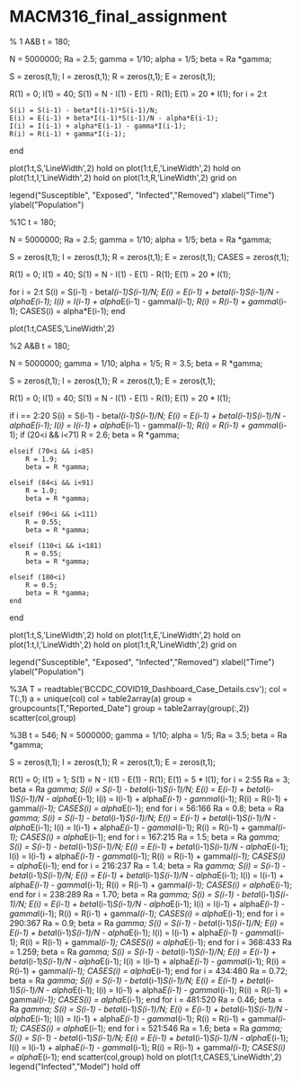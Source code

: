 # MACM316_final_assignment
% 1 A&B
t = 180; 

N = 5000000;
Ra = 2.5;
gamma = 1/10;
alpha = 1/5;
beta = Ra *gamma;

S = zeros(t,1);
I = zeros(t,1);
R = zeros(t,1);
E = zeros(t,1);

R(1) = 0;
I(1) = 40;
S(1) = N - I(1) - E(1) - R(1);
E(1) = 20 * I(1); 
for i = 2:t
    
    S(i) = S(i-1) - beta*I(i-1)*S(i-1)/N; 
    E(i) = E(i-1) + beta*I(i-1)*S(i-1)/N - alpha*E(i-1);
    I(i) = I(i-1) + alpha*E(i-1) - gamma*I(i-1);
    R(i) = R(i-1) + gamma*I(i-1);
   
    
end

plot(1:t,S,'LineWidth',2)
hold on
plot(1:t,E,'LineWidth',2)
hold on
plot(1:t,I,'LineWidth',2)
hold on
plot(1:t,R,'LineWidth',2)
grid on

legend("Susceptible", "Exposed", "Infected","Removed")
xlabel("Time")
ylabel("Population")

%1C
t = 180; 

N = 5000000;
Ra = 2.5;
gamma = 1/10;
alpha = 1/5;
beta = Ra *gamma;

S = zeros(t,1);
I = zeros(t,1);
R = zeros(t,1);
E = zeros(t,1);
CASES = zeros(t,1);

R(1) = 0;
I(1) = 40;
S(1) = N - I(1) - E(1) - R(1);
E(1) = 20 * I(1); 

for i = 2:t
    S(i) = S(i-1) - beta*I(i-1)*S(i-1)/N; 
    E(i) = E(i-1) + beta*I(i-1)*S(i-1)/N - alpha*E(i-1);
    I(i) = I(i-1) + alpha*E(i-1) - gamma*I(i-1);
    R(i) = R(i-1) + gamma*I(i-1);
    CASES(i) = alpha*E(i-1);
end

plot(1:t,CASES,'LineWidth',2)




%2 A&B
t = 180; 

N = 5000000;
gamma = 1/10;
alpha = 1/5;
R = 3.5;
beta = R *gamma;

S = zeros(t,1);
I = zeros(t,1);
R = zeros(t,1);
E = zeros(t,1);

R(1) = 0;
I(1) = 40;
S(1) = N - I(1) - E(1) - R(1);
E(1) = 20 * I(1); 
    
    
if i == 2:20
    S(i) = S(i-1) - beta*I(i-1)*S(i-1)/N; 
    E(i) = E(i-1) + beta*I(i-1)*S(i-1)/N - alpha*E(i-1);
    I(i) = I(i-1) + alpha*E(i-1) - gamma*I(i-1);
    R(i) = R(i-1) + gamma*I(i-1);
    if (20<i && i<71)
        R = 2.6;
        beta = R *gamma;

    elseif (70<i && i<85)
        R = 1.9;
        beta = R *gamma;

    elseif (84<i && i<91)
        R = 1.0;
        beta = R *gamma;

    elseif (90<i && i<111)
        R = 0.55;
        beta = R *gamma;

    elseif (110<i && i<181)
        R = 0.55;
        beta = R *gamma;

    elseif (180<i)
        R = 0.5;
        beta = R *gamma;
    end

end

plot(1:t,S,'LineWidth',2)
hold on
plot(1:t,E,'LineWidth',2)
hold on
plot(1:t,I,'LineWidth',2)
hold on
plot(1:t,R,'LineWidth',2)
grid on

legend("Susceptible", "Exposed", "Infected","Removed")
xlabel("Time")
ylabel("Population")



%3A
T = readtable('BCCDC_COVID19_Dashboard_Case_Details.csv');
col = T(:,1)
a = unique(col)
col = table2array(a)
group = groupcounts(T,"Reported_Date")
group = table2array(group(:,2))
scatter(col,group)

%3B
t = 546; 
N = 5000000;
gamma = 1/10;
alpha = 1/5;
Ra = 3.5;
beta = Ra *gamma;

S = zeros(t,1);
I = zeros(t,1);
R = zeros(t,1);
E = zeros(t,1);

R(1) = 0;
I(1) = 1;
S(1) = N - I(1) - E(1) - R(1);
E(1) = 5 * I(1); 
for i = 2:55
    Ra = 3;
    beta = Ra *gamma;
    S(i) = S(i-1) - beta*I(i-1)*S(i-1)/N; 
    E(i) = E(i-1) + beta*I(i-1)*S(i-1)/N - alpha*E(i-1);
    I(i) = I(i-1) + alpha*E(i-1) - gamma*I(i-1);
    R(i) = R(i-1) + gamma*I(i-1);
    CASES(i) = alpha*E(i-1);
end
for i = 56:166
    Ra = 0.8;
    beta = Ra *gamma;
    S(i) = S(i-1) - beta*I(i-1)*S(i-1)/N; 
    E(i) = E(i-1) + beta*I(i-1)*S(i-1)/N - alpha*E(i-1);
    I(i) = I(i-1) + alpha*E(i-1) - gamma*I(i-1);
    R(i) = R(i-1) + gamma*I(i-1);
    CASES(i) = alpha*E(i-1);
end
for i = 167:215
    Ra = 1.5;
    beta = Ra *gamma;
    S(i) = S(i-1) - beta*I(i-1)*S(i-1)/N; 
    E(i) = E(i-1) + beta*I(i-1)*S(i-1)/N - alpha*E(i-1);
    I(i) = I(i-1) + alpha*E(i-1) - gamma*I(i-1);
    R(i) = R(i-1) + gamma*I(i-1);
    CASES(i) = alpha*E(i-1);
end
for i = 216:237
    Ra = 1.4;
    beta = Ra *gamma;
    S(i) = S(i-1) - beta*I(i-1)*S(i-1)/N; 
    E(i) = E(i-1) + beta*I(i-1)*S(i-1)/N - alpha*E(i-1);
    I(i) = I(i-1) + alpha*E(i-1) - gamma*I(i-1);
    R(i) = R(i-1) + gamma*I(i-1);
    CASES(i) = alpha*E(i-1);
end
for i = 238:289
    Ra = 1.70;
    beta = Ra *gamma;
    S(i) = S(i-1) - beta*I(i-1)*S(i-1)/N; 
    E(i) = E(i-1) + beta*I(i-1)*S(i-1)/N - alpha*E(i-1);
    I(i) = I(i-1) + alpha*E(i-1) - gamma*I(i-1);
    R(i) = R(i-1) + gamma*I(i-1);
    CASES(i) = alpha*E(i-1);
end
for i = 290:367
    Ra = 0.9;
    beta = Ra *gamma;
    S(i) = S(i-1) - beta*I(i-1)*S(i-1)/N; 
    E(i) = E(i-1) + beta*I(i-1)*S(i-1)/N - alpha*E(i-1);
    I(i) = I(i-1) + alpha*E(i-1) - gamma*I(i-1);
    R(i) = R(i-1) + gamma*I(i-1);
    CASES(i) = alpha*E(i-1);
end
for i = 368:433
    Ra = 1.259;
    beta = Ra *gamma;
    S(i) = S(i-1) - beta*I(i-1)*S(i-1)/N; 
    E(i) = E(i-1) + beta*I(i-1)*S(i-1)/N - alpha*E(i-1);
    I(i) = I(i-1) + alpha*E(i-1) - gamma*I(i-1);
    R(i) = R(i-1) + gamma*I(i-1);
    CASES(i) = alpha*E(i-1);
end
for i = 434:480
    Ra = 0.72;
    beta = Ra *gamma;
    S(i) = S(i-1) - beta*I(i-1)*S(i-1)/N; 
    E(i) = E(i-1) + beta*I(i-1)*S(i-1)/N - alpha*E(i-1);
    I(i) = I(i-1) + alpha*E(i-1) - gamma*I(i-1);
    R(i) = R(i-1) + gamma*I(i-1);
    CASES(i) = alpha*E(i-1);
end
for i = 481:520
    Ra = 0.46;
    beta = Ra *gamma;
    S(i) = S(i-1) - beta*I(i-1)*S(i-1)/N; 
    E(i) = E(i-1) + beta*I(i-1)*S(i-1)/N - alpha*E(i-1);
    I(i) = I(i-1) + alpha*E(i-1) - gamma*I(i-1);
    R(i) = R(i-1) + gamma*I(i-1);
    CASES(i) = alpha*E(i-1);
end
for i = 521:546
    Ra = 1.6;
    beta = Ra *gamma;
    S(i) = S(i-1) - beta*I(i-1)*S(i-1)/N; 
    E(i) = E(i-1) + beta*I(i-1)*S(i-1)/N - alpha*E(i-1);
    I(i) = I(i-1) + alpha*E(i-1) - gamma*I(i-1);
    R(i) = R(i-1) + gamma*I(i-1);
    CASES(i) = alpha*E(i-1);
end
scatter(col,group)
hold on
plot(1:t,CASES,'LineWidth',2)
legend("Infected","Model")
hold off
